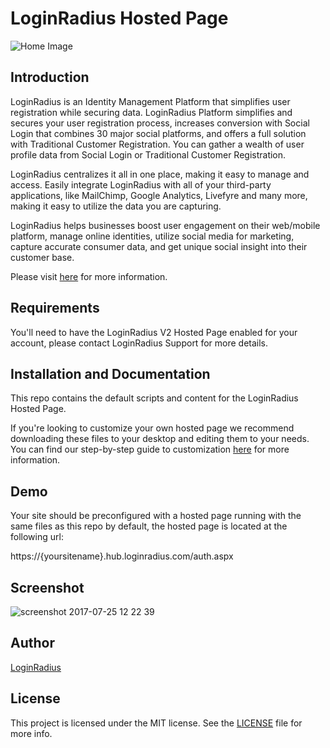 # LoginRadius Hosted Page
![Home Image](http://docs.lrcontent.com/resources/github/banner-1544x500.png)

## Introduction ##
LoginRadius is an Identity Management Platform that simplifies user registration while securing data. LoginRadius Platform simplifies and secures your user registration process, increases conversion with Social Login that combines 30 major social platforms, and offers a full solution with Traditional Customer Registration. You can gather a wealth of user profile data from Social Login or Traditional Customer Registration.

LoginRadius centralizes it all in one place, making it easy to manage and access. Easily integrate LoginRadius with all of your third-party applications, like MailChimp, Google Analytics, Livefyre and many more, making it easy to utilize the data you are capturing.

LoginRadius helps businesses boost user engagement on their web/mobile platform, manage online identities, utilize social media for marketing, capture accurate consumer data, and get unique social insight into their customer base.

Please visit [here](http://www.loginradius.com/) for more information.

## Requirements
You'll need to have the LoginRadius V2 Hosted Page enabled for your account, please contact LoginRadius Support for more details.


## Installation and Documentation
This repo contains the default scripts and content for the LoginRadius Hosted Page.

If you're looking to customize your own hosted page we recommend downloading these files
to your desktop and editing them to your needs. You can find our step-by-step guide to customization [here](https://docs.loginradius.com/api/v2/user-registration/hosted-registration) for more information.



## Demo
Your site should be preconfigured with a hosted page running with the same files as this repo by default, the hosted page is located at the following url:

https://{yoursitename}.hub.loginradius.com/auth.aspx

## Screenshot
![screenshot 2017-07-25 12 22 39](https://docs.lrcontent.com.s3.amazonaws.com/resources/github/UserScreenShot.PNG)


## Author

[LoginRadius](https://www.loginradius.com/)

## License

This project is licensed under the MIT license. See the [LICENSE](LICENSE) file for more info.
